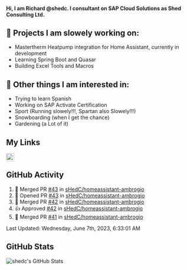 #### Hi, I am Richard @shedc. I consultant on SAP Cloud Solutions as Shed Consulting Ltd.

## 👋 Projects I am slowely working on:
- Mastertherm Heatpump integration for Home Assistant, currently in development
- Learning Spring Boot and Quasar
- Building Excel Tools and Macros

## 👀 Other things I am interested in:
- Trying to learn Spanish
- Working on SAP Activate Certification
- Sport (Running slowely!!!, Spartan also Slowely!!!)
- Snowboarding (when I get the chance)
- Gardening (a Lot of it)

## My Links
[<img align="left" alt="shedc | LinkedIn" width="22px" src="https://cdn.jsdelivr.net/npm/simple-icons@v3/icons/linkedin.svg" />][linkedin]

<br/>

## GitHub Activity
<!--RECENT_ACTIVITY:start-->
1. 🎉 Merged PR [#43](https://github.com/sHedC/homeassistant-ambrogio/pull/43) in [sHedC/homeassistant-ambrogio](https://github.com/sHedC/homeassistant-ambrogio)
2. 💪 Opened PR [#43](https://github.com/sHedC/homeassistant-ambrogio/pull/43) in [sHedC/homeassistant-ambrogio](https://github.com/sHedC/homeassistant-ambrogio)
3. 🎉 Merged PR [#42](https://github.com/sHedC/homeassistant-ambrogio/pull/42) in [sHedC/homeassistant-ambrogio](https://github.com/sHedC/homeassistant-ambrogio)
4. 👍 Approved [#42](https://github.com/sHedC/homeassistant-ambrogio/pull/42#pullrequestreview-1426720077) in [sHedC/homeassistant-ambrogio](https://github.com/sHedC/homeassistant-ambrogio)
5. 🎉 Merged PR [#41](https://github.com/sHedC/homeassistant-ambrogio/pull/41) in [sHedC/homeassistant-ambrogio](https://github.com/sHedC/homeassistant-ambrogio)
<!--RECENT_ACTIVITY:end-->
<!--RECENT_ACTIVITY:last_update-->
Last Updated: Wednesday, June 7th, 2023, 6:33:01 AM
<!--RECENT_ACTIVITY:last_update_end-->

## GitHub Stats
<img align="left" alt="shedc's GitHub Stats" src="https://github-readme-stats.vercel.app/api?username=shedc&show_icons=true&hide_title=true" />

[linkedin]: https://www.linkedin.com/in/richard-holmes-3314251/
